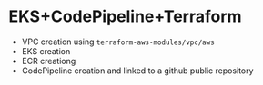 # EKS+CodePipeline+Terraform

* VPC creation using `terraform-aws-modules/vpc/aws`
* EKS creation
* ECR creationg
* CodePipeline creation and linked to a github public repository